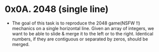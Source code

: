 # 0x0A. 2048 (single line)

* The goal of this task is to reproduce the 2048 game(NSFW !!) mechanics on a single horizontal line.
Given an array of integers, we want to be able to slide & merge it to the left or to the right. Identical numbers, if they are contiguous or separated by zeros, should be merged.

